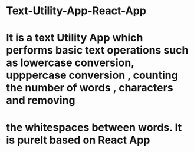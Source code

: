 # Text-Utility-App-React-App
# It is a text Utility App which performs basic text operations such as lowercase conversion, upppercase conversion , counting the number of words , characters and removing 
# the whitespaces between words. It is purelt based on React App

